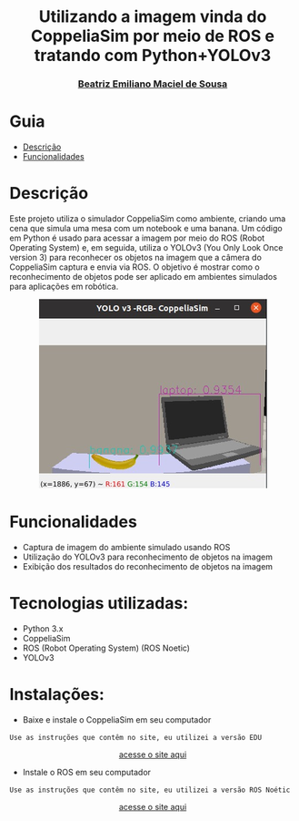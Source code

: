 <h1 align="center">
Utilizando a imagem vinda do CoppeliaSim por meio de ROS e tratando com Python+YOLOv3
</h1>

<div align="center">
<h3>
<a href="https://www.linkedin.com/in/beatriz-emiliano/">Beatriz Emiliano Maciel de Sousa</a>
</h3>
</div>

# Guia
- [Descrição](#descrição)
- [Funcionalidades](#funcionalidades)

# Descrição

Este projeto utiliza o simulador CoppeliaSim como ambiente, criando uma cena que simula uma mesa com um notebook e uma banana. Um código em Python é usado para acessar a imagem por meio do ROS (Robot Operating System) e, em seguida, utiliza o YOLOv3 (You Only Look Once version 3) para reconhecer os objetos na imagem que a câmera do CoppeliaSim captura e envia via ROS. O objetivo é mostrar como o reconhecimento de objetos pode ser aplicado em ambientes simulados para aplicações em robótica.


<div align="center">

![overview](images/image_7.jpeg)

</div>

# Funcionalidades
- Captura de imagem do ambiente simulado usando ROS
- Utilização do YOLOv3 para reconhecimento de objetos na imagem
- Exibição dos resultados do reconhecimento de objetos na imagem

# Tecnologias utilizadas:
- Python 3.x
- CoppeliaSim
- ROS (Robot Operating System) (ROS Noetic)
- YOLOv3

# Instalações:
- Baixe e instale o CoppeliaSim em seu computador
```
Use as instruções que contêm no site, eu utilizei a versão EDU
```
<div align="center">

[ acesse o site aqui ](https://www.coppeliarobotics.com/downloads)

</div>

- Instale o ROS em seu computador
```
Use as instruções que contêm no site, eu utilizei a versão ROS Noétic
```
<div align="center">

[ acesse o site aqui ](http://wiki.ros.org/noetic/Installation)

</div>
